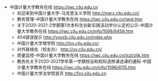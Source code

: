 - 中国计量大学教务在线 https://jwc.cjlu.edu.cn
  - 欢迎来到中国计量大学-马克思主义学院 http://marx.cjlu.edu.cn/
  - 教务管理-中国计量大学教务在线 https://jwc.cjlu.edu.cn/jwgl.htm
  - 关于2020-2021-2学期第1次本科生创新实践活动学分认定的公示-中国计量大学教务在线 https://jwc.cjlu.edu.cn/info/1098/6459.htm
  - 404错误提示 http://ysycb.cjlu.edu.cn/index.php
  - 中国计量大学理学院 http://lxy.cjlu.edu.cn/
  - 对外联络处（校友办） http://xy.cjlu.edu.cn/
  - 质量监控-中国计量大学教务在线 https://jwc.cjlu.edu.cn/jxzl/zljk.htm
  - 教务处关于2020-2021学年第一学期校设和校际选修课选课的通知-中国计量大学教务在线 https://jwc.cjlu.edu.cn/info/1096/6115.htm
  - 中国计量大学法学院首页 http://fxy.cjlu.edu.cn
